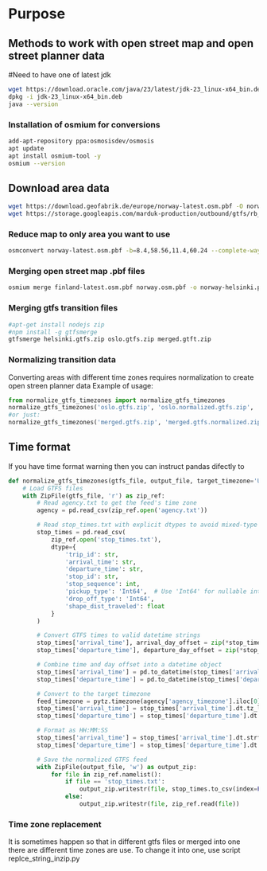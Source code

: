 # Purpose
## Methods to work with open street map and open street planner data

#Need to have one of latest jdk
```sh
wget https://download.oracle.com/java/23/latest/jdk-23_linux-x64_bin.deb
dpkg -i jdk-23_linux-x64_bin.deb
java --version
```

### Installation of osmium for conversions
```sh
add-apt-repository ppa:osmosisdev/osmosis
apt update
apt install osmium-tool -y
osmium --version
```

## Download area data
```sh
wget https://download.geofabrik.de/europe/norway-latest.osm.pbf -O norway.osm.pbf
wget https://storage.googleapis.com/marduk-production/outbound/gtfs/rb_norway-aggregated-gtfs.zip -O norway.gtfs.zip
```

### Reduce map to only area you want to use
```sh
osmconvert norway-latest.osm.pbf -b=8.4,58.56,11.4,60.24 --complete-ways -o=oslo.osm.pbf

```

### Merging open street map .pbf files 
```sh
osmium merge finland-latest.osm.pbf norway.osm.pbf -o norway-helsinki.pbf
```

### Merging gtfs transition files 
```sh
#apt-get install nodejs zip
#npm install -g gtfsmerge
gtfsmerge helsinki.gtfs.zip oslo.gtfs.zip merged.gtft.zip
```

### Normalizing transition data
Converting areas with different time zones requires normalization to create open streen planner data
Example of usage:
```python
from normalize_gtfs_timezones import normalize_gtfs_timezones
normalize_gtfs_timezones('oslo.gtfs.zip', 'oslo.normalized.gtfs.zip', 'Europe/Oslo')
#or just:
normalize_gtfs_timezones('merged.gtfs.zip', 'merged.gtfs.normalized.zip')
```

## Time format
If you have time format warning then you can instruct pandas difectly to 
```python
def normalize_gtfs_timezones(gtfs_file, output_file, target_timezone='UTC'):
    # Load GTFS files
    with ZipFile(gtfs_file, 'r') as zip_ref:
        # Read agency.txt to get the feed's time zone
        agency = pd.read_csv(zip_ref.open('agency.txt'))

        # Read stop_times.txt with explicit dtypes to avoid mixed-type warnings
        stop_times = pd.read_csv(
            zip_ref.open('stop_times.txt'),
            dtype={
                'trip_id': str,
                'arrival_time': str,
                'departure_time': str,
                'stop_id': str,
                'stop_sequence': int,
                'pickup_type': 'Int64',  # Use 'Int64' for nullable integer type
                'drop_off_type': 'Int64',
                'shape_dist_traveled': float
            }
        )

        # Convert GTFS times to valid datetime strings
        stop_times['arrival_time'], arrival_day_offset = zip(*stop_times['arrival_time'].apply(convert_gtfs_time))
        stop_times['departure_time'], departure_day_offset = zip(*stop_times['departure_time'].apply(convert_gtfs_time))

        # Combine time and day offset into a datetime object
        stop_times['arrival_time'] = pd.to_datetime(stop_times['arrival_time'], format='%H:%M:%S') + pd.to_timedelta(arrival_day_offset, unit='d')
        stop_times['departure_time'] = pd.to_datetime(stop_times['departure_time'], format='%H:%M:%S') + pd.to_timedelta(departure_day_offset, unit='d')

        # Convert to the target timezone
        feed_timezone = pytz.timezone(agency['agency_timezone'].iloc[0])
        stop_times['arrival_time'] = stop_times['arrival_time'].dt.tz_localize(feed_timezone).dt.tz_convert(target_timezone)
        stop_times['departure_time'] = stop_times['departure_time'].dt.tz_localize(feed_timezone).dt.tz_convert(target_timezone)

        # Format as HH:MM:SS
        stop_times['arrival_time'] = stop_times['arrival_time'].dt.strftime('%H:%M:%S')
        stop_times['departure_time'] = stop_times['departure_time'].dt.strftime('%H:%M:%S')

        # Save the normalized GTFS feed
        with ZipFile(output_file, 'w') as output_zip:
            for file in zip_ref.namelist():
                if file == 'stop_times.txt':
                    output_zip.writestr(file, stop_times.to_csv(index=False))
                else:
                    output_zip.writestr(file, zip_ref.read(file))
```

### Time zone replacement
It is sometimes happen so that in different gtfs files or merged into one there are different time zones are use. To change it into one, use script replce_string_inzip.py
